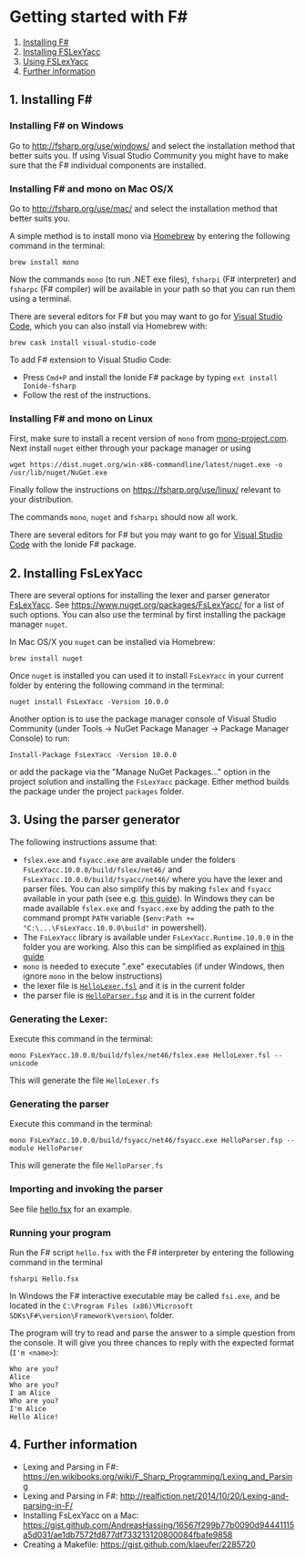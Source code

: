 # Getting started with F# #

1. [Installing F#](#1-installing-f)
2. [Installing FSLexYacc](#2-installing-fslexyacc)
3. [Using FSLexYacc](#3-using-the-parser-generator)
4. [Further information](#4-further-information)

## 1. Installing F# 

### Installing F# on Windows

Go to http://fsharp.org/use/windows/ and select the installation method that better suits you. If using Visual Studio Community you might have to make sure that the F# individual components are installed.

### Installing F# and mono on Mac OS/X

Go to http://fsharp.org/use/mac/ and select the installation method that better suits you.

A simple method is to install mono via [Homebrew](https://brew.sh/) by entering the following command in the terminal:

```
brew install mono
```

Now the commands `mono` (to run .NET exe files), `fsharpi` (F# interpreter) and `fsharpc` (F# compiler) will be available in your path so that you can run them using a terminal. 

There are several editors for F# but you may want to go for [Visual Studio Code](https://code.visualstudio.com/), which you can also install via Homebrew with:

```
brew cask install visual-studio-code 
```

To add F# extension to Visual Studio Code:
* Press `Cmd+P` and install the Ionide F# package by typing `ext install Ionide-fsharp`
* Follow the rest of the instructions.

### Installing F# and mono on Linux

First, make sure to install a recent version of `mono` from [mono-project.com](https://www.mono-project.com/download/stable/).
Next install `nuget` either through your package manager or using
```
wget https://dist.nuget.org/win-x86-commandline/latest/nuget.exe -o /usr/lib/nuget/NuGet.exe
```
Finally follow the instructions on https://fsharp.org/use/linux/ relevant to your distribution.

The commands `mono`, `nuget` and `fsharpi` should now all work.

There are several editors for F# but you may want to go for [Visual Studio Code](https://code.visualstudio.com/) with the Ionide F# package.


## 2. Installing FsLexYacc

There are several options for installing the lexer and parser generator [FsLexYacc](http://fsprojects.github.io/FsLexYacc/). See https://www.nuget.org/packages/FsLexYacc/ for a list of such options. You can also use the terminal by first installing the package manager `nuget`.

In Mac OS/X you `nuget` can be installed via Homebrew:

```    
brew install nuget
```

Once `nuget` is installed you can used it to install `FsLexYacc` in your current folder by entering the following command in the terminal:

```
nuget install FsLexYacc -Version 10.0.0
```

Another option is to use the package manager console of Visual Studio Community (under Tools -> NuGet Package Manager -> Package Manager Console) to run:

```
Install-Package FsLexYacc -Version 10.0.0
```

or add the package via the "Manage NuGet Packages..." option in the project solution and installing the `FsLexYacc` package. Either method builds the package under the project `packages` folder.


## 3. Using the parser generator

The following instructions assume that:
- `fslex.exe` and `fsyacc.exe` are available under the folders `FsLexYacc.10.0.0/build/fslex/net46/` and `FsLexYacc.10.0.0/build/fsyacc/net46/` where you have the lexer and parser files. You can also simplify this by making `fslex` and `fsyacc` available in your path (see e.g. [this guide](https://gist.github.com/AndreasHassing/16567f299b77b0090d94441115a5d031/ae1db7572fd877df733213120800084fbafe9858#4-create-links-to-fslex-and-fsyacc-binaries)). In Windows they can be made available  `fslex.exe` and `fsyacc.exe` by adding the path to the command prompt `PATH` variable (`$env:Path += "C:\...\FsLexYacc.10.0.0\build"` in powershell).
- The `FsLexYacc` library is available under `FsLexYacc.Runtime.10.0.0` in the folder you are working. Also this can be simplified as explained in [this guide](https://gist.github.com/AndreasHassing/16567f299b77b0090d94441115a5d031/ae1db7572fd877df733213120800084fbafe9858#5-link-the-runtime-dll-to-your-fsharp-folder)
- `mono` is needed to execute ".exe" executables (if under Windows, then ignore `mono` in the below instructions)
- the lexer file is [`HelloLexer.fsl`](https://gitlab.gbar.dtu.dk/02141/mandatory-assignment/blob/master/hello/HelloLexer.fsl) and it is in the current folder
- the parser file is [`HelloParser.fsp`](https://gitlab.gbar.dtu.dk/02141/mandatory-assignment/blob/master/hello/HelloParser.fsp) and it is in the current folder

### Generating the Lexer:
Execute this command in the terminal:

```
mono FsLexYacc.10.0.0/build/fslex/net46/fslex.exe HelloLexer.fsl --unicode
```

This will generate the file `HelloLexer.fs`

### Generating the parser
Execute this command in the terminal:

```
mono FsLexYacc.10.0.0/build/fsyacc/net46/fsyacc.exe HelloParser.fsp --module HelloParser
```

This will generate the file `HelloParser.fs`

### Importing and invoking the parser

See file [hello.fsx](hello/Hello.fsx) for an example.

### Running your program

Run the F# script `hello.fsx` with the F# interpreter by entering the following command in the terminal

```
fsharpi Hello.fsx
```

In Windows the F# interactive executable may be called `fsi.exe`, and be located in the `C:\Program Files (x86)\Microsoft SDKs\F#\version\Framework\version\` folder.

The program will try to read and parse the answer to a simple question from the console. It will give you three chances to reply with the expected format (`I'm <name>`):

```
Who are you?
Alice
Who are you?
I am Alice
Who are you?
I'm Alice
Hello Alice!
```

## 4. Further information

* Lexing and Parsing in F#: https://en.wikibooks.org/wiki/F_Sharp_Programming/Lexing_and_Parsing
* Lexing and Parsing in F#: http://realfiction.net/2014/10/20/Lexing-and-parsing-in-F/
* Installing FsLexYacc on a Mac: https://gist.github.com/AndreasHassing/16567f299b77b0090d94441115a5d031/ae1db7572fd877df733213120800084fbafe9858
* Creating a Makefile: https://gist.github.com/klaeufer/2285720
